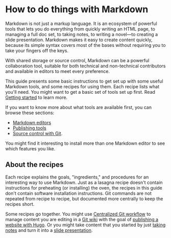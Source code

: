 # How to do things with Markdown

Markdown is not just a markup language. It is an ecosystem of powerful tools that lets you do everything from quickly writing an HTML page, to managing a full doc set, to taking notes, to writing a novel&mdash;to creating a slide presentation. Markdown makes it easy to create content quickly, because its simple syntax covers most of the bases without requiring you to take your fingers off the keys.

With shared storage or source control, Markdown can be a powerful collaboration tool, suitable for both technical and non-technical contributors and available in editors to meet every preference.

This guide presents some basic instructions to get set up with some useful Markdown tools, and some recipes for using them. Each recipe lists what you'll need. You might want to get a basic set of tools set up first. Read [Getting started](../getting-started/getting-started/) to learn more.

If you want to know more about what tools are available first, you can browse these sections:

- [Markdown editors](../tools/tools-editors/)
- [Publishing tools](../tools/tools-publishing/) 
- [Source control with Git](../tools/tools-git/).

You might find it interesting to install more than one Markdown editor to see which features you like.

## About the recipes

Each recipe explains the goals, "ingredients," and procedures for an interesting way to use Markdown. Just as a lasagna recipe doesn't contain instructions for preheating (or installing) the oven, the recipes in this guide don't contain software installation instructions. Git commands are not repeated from recipe to recipe, but documented more centrally to keep the recipes short.

Some recipes go together. You might use [Centralized Git workflow](../recipes/recipes-centralized-workflow/) to manage content you are editing in a [Git wiki](../recipes/recipes-git-wiki/) with the goal of [publishing a website with Hugo](../recipes/recipes-hugo/). Or you might take content that you started by just [taking notes](../recipes/recipes-notes/) and turn it into a [slide presentation](../recipes/recipes-slides-remark/).

